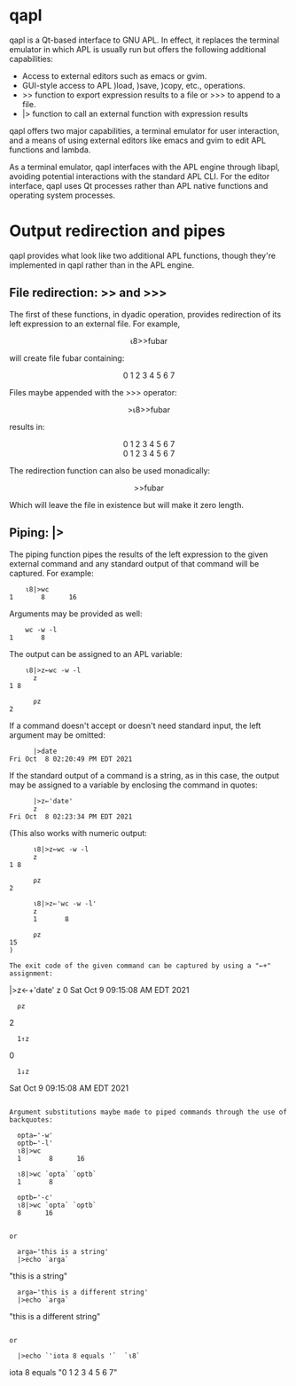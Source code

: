 # qapl

qapl is a Qt-based interface to GNU APL.  In effect, it replaces the terminal
emulator in which APL is usually run but offers the following additional
capabilities:

+ Access to external editors such as emacs or gvim.
+ GUI-style access to APL )load, )save, )copy, etc., operations.
+ &gt;&gt; function to export expression results to a file or >>> to append to a file.
+ |> function to call an external function with expression results

qapl offers two major capabilities, a terminal emulator for user interaction,
and a means of using external editors like emacs and gvim to edit APL
functions and lambda.

As a terminal emulator, qapl interfaces with the APL engine through libapl,
avoiding potential interactions with the standard APL CLI.  For the editor
interface, qapl uses Qt processes rather than APL native functions and
operating system processes.

<h1>Output redirection and pipes</h1>

qapl provides what look like two additional APL functions, though they're
implemented in qapl rather than in the APL engine.

<h2>File redirection:  >> and >>></h2>

The first of these functions, in dyadic operation, provides redirection of its
left expression to an external file.  For example, 

<p style="text-align: center;">⍳8>>fubar</p>

will create file fubar containing:

<p style="text-align: center;">0 1 2 3 4 5 6 7</p>

Files maybe appended with the >>> operator:

<p style="text-align: center;">>⍳8>>fubar</p>

results in:
<p style="text-align: center;">0 1 2 3 4 5 6 7<br>0 1 2 3 4 5 6 7</p>

The redirection function can also be used monadically:

<p style="text-align: center;">>>fubar</p>

Which will leave the file in existence but will make it zero length.

<h2>Piping:  |></h2>

The piping function pipes the results of the left expression to the given
external command and any standard output of that command will be captured.
For example:

```
	⍳8|>wc
1       8      16
```

Arguments may be provided as well:

```
	wc -w -l
1       8
```


The output can be assigned to an APL variable:

```
	⍳8|>z←wc -w -l
      z
1 8

      ⍴z
2
```

If a command doesn't accept or doesn't need standard input, the left argument
may be omitted:

```
      |>date
Fri Oct  8 02:20:49 PM EDT 2021
```

If the standard output of a command is a string, as in this case, the output
may be assigned to a variable by enclosing the command in quotes:

```
      |>z←'date'
      z
Fri Oct  8 02:23:34 PM EDT 2021
```

(This also works with numeric output:

```
      ⍳8|>z←wc -w -l
      z
1 8

      ⍴z
2

      ⍳8|>z←'wc -w -l'
      z
      1       8

      ⍴z
15
)

The exit code of the given command can be captured by using a "←+" assignment:
```
|>z←+'date'
      z
 0 Sat Oct  9 09:15:08 AM EDT 2021 

      ⍴z
2

      1↑z
0

      1↓z
 Sat Oct  9 09:15:08 AM EDT 2021
```

Argument substitutions maybe made to piped commands through the use of
backquotes:

```
      opta←'-w'
      optb←'-l'
      ⍳8|>wc
      1       8      16

      ⍳8|>wc `opta` `optb`
      1       8

      optb←'-c'
      ⍳8|>wc `opta` `optb`
      8      16
```

or

```
      arga←'this is a string'
      |>echo `arga`
"this is a string"

      arga←'this is a different string'
      |>echo `arga`
"this is a different string"
```

or

```
      |>echo `'iota 8 equals '`  `⍳8`
 iota 8 equals   "0 1 2 3 4 5 6 7"
```

